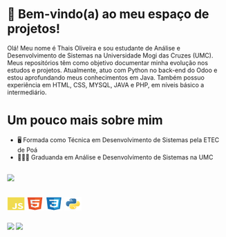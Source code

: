 # 🚀 Bem-vindo(a) ao meu espaço de projetos!
Olá! Meu nome é Thais Oliveira e sou estudante de Análise e Desenvolvimento de Sistemas na Universidade Mogi das Cruzes (UMC). Meus repositórios têm como objetivo documentar minha evolução nos estudos e projetos.
Atualmente, atuo com Python no back-end do Odoo e estou aprofundando meus conhecimentos em Java. Também possuo experiência em HTML, CSS, MYSQL, JAVA e PHP, em níveis básico a intermediário.
<br>
# Um pouco mais sobre mim
- 🖥️ Formada como Técnica em Desenvolvimento de Sistemas pela ETEC de Poá <br>
- 👩🏻‍💻 Graduanda em Análise e Desenvolvimento de Sistemas na UMC
<br>
<img height="170em" src="https://github-readme-stats.vercel.app/api/top-langs/?username=thaispoliveira&layout=compact&langs_count=7&theme=dracula">
<div style="display: inline_block"><br>
  <div style="display: inline_block"><br>
  <img align="center" alt="thais-Js" height="30" width="40" src="https://raw.githubusercontent.com/devicons/devicon/master/icons/javascript/javascript-plain.svg">
  <img align="center" alt="thais-HTML" height="30" width="40" src="https://raw.githubusercontent.com/devicons/devicon/master/icons/html5/html5-original.svg">
  <img align="center" alt="thais-CSS" height="30" width="40" src="https://raw.githubusercontent.com/devicons/devicon/master/icons/css3/css3-original.svg">
  <img align="center" alt="thais-Python" height="30" width="40" src="https://raw.githubusercontent.com/devicons/devicon/master/icons/python/python-original.svg">
  
</div>

##
 
<div> 
  <a href = "thaispoliveira07@gmail.com"><img src="https://img.shields.io/badge/-Gmail-%23333?style=for-the-badge&logo=gmail&logoColor=white" target="_blank"></a>
  <a href="www.linkedin.com/in/thais-oliveira-458533272" target="_blank"><img src="https://img.shields.io/badge/-LinkedIn-%230077B5?style=for-the-badge&logo=linkedin&logoColor=white" target="_blank"></a> 
  
</div>

